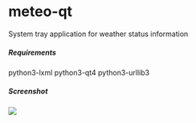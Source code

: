 meteo-qt
========

System tray application for weather status information

##### Requirements
python3-lxml
python3-qt4
python3-urllib3

##### Screenshot

<a>
  <img src="https://raw.github.com/dglent/meteo-qt/master/meteo-qt.png"/>
</a>
